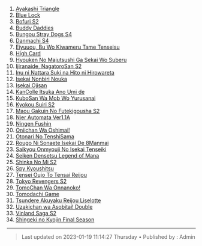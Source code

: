 <!-- Ini merupakan format bawaan khusus website kuhaku.id, mengubah format mungkin tidak dapat ditampilkan dengan baik pada website. -->

<!-- List anime -->
1. [Ayakashi Triangle](https://db.shirozone.workers.dev/0:/[1080P]%20ANIME%20ONGOING/[kuhaku.id]%20Ayakashi%20Triangle/ "Ayakashi Triangle")
2. [Blue Lock](https://db.shirozone.workers.dev/0:/[1080P]%20ANIME%20ONGOING/[kuhaku.id]%20Blue%20Lock/ "Blue Lock")
3. [Bofuri S2](https://db.shirozone.workers.dev/0:/[1080P]%20ANIME%20ONGOING/[kuhaku.id]%20Bofuri%20S2/ "Bofuri S2")
4. [Buddy Daddies](https://db.shirozone.workers.dev/0:/[1080P]%20ANIME%20ONGOING/[kuhaku.id]%20Buddy%20Daddies/ "Buddy Daddies")
5. [Bungou Stray Dogs S4](https://db.shirozone.workers.dev/0:/[1080P]%20ANIME%20ONGOING/[kuhaku.id]%20Bungou%20Stray%20Dogs%20S4/ "Bungou Stray Dogs S4")
6. [Danmachi S4](https://db.shirozone.workers.dev/0:/[1080P]%20ANIME%20ONGOING/[kuhaku.id]%20Danmachi%20S4/ "Danmachi S4")
7. [Eiyuuou, Bu Wo Kiwameru Tame Tenseisu](https://db.shirozone.workers.dev/0:/[1080P]%20ANIME%20ONGOING/[kuhaku.id]%20Eiyuuou,%20Bu%20Wo%20Kiwameru%20Tame%20Tenseisu/ "Eiyuuou, Bu Wo Kiwameru Tame Tenseisu")
8. [High Card](https://db.shirozone.workers.dev/0:/[1080P]%20ANIME%20ONGOING/[kuhaku.id]%20High%20Card/ "High Card")
9. [Hyouken No Majutsushi Ga Sekai Wo Suberu](https://db.shirozone.workers.dev/0:/[1080P]%20ANIME%20ONGOING/[kuhaku.id]%20Hyouken%20No%20Majutsushi%20Ga%20Sekai%20Wo%20Suberu/ "Hyouken No Majutsushi Ga Sekai Wo Suberu")
10. [Ijiranaide, NagatoroSan S2](https://db.shirozone.workers.dev/0:/[1080P]%20ANIME%20ONGOING/[kuhaku.id]%20Ijiranaide,%20Nagatoro-San%20S2/ "Ijiranaide, NagatoroSan S2")
11. [Inu ni Nattara Suki na Hito ni Hirowareta](https://db.shirozone.workers.dev/0:/[1080P]%20ANIME%20ONGOING/[kuhaku.id]%20Inu%20ni%20Nattara%20Suki%20na%20Hito%20ni%20Hirowareta/ "Inu ni Nattara Suki na Hito ni Hirowareta")
12. [Isekai Nonbiri Nouka](https://db.shirozone.workers.dev/0:/[1080P]%20ANIME%20ONGOING/[kuhaku.id]%20Isekai%20Nonbiri%20Nouka/ "Isekai Nonbiri Nouka")
13. [Isekai Ojisan](https://db.shirozone.workers.dev/0:/[1080P]%20ANIME%20ONGOING/[kuhaku.id]%20Isekai%20Ojisan/ "Isekai Ojisan")
15. [KanColle Itsuka Ano Umi de](https://db.shirozone.workers.dev/0:/[1080P]%20ANIME%20ONGOING/[kuhaku.id]%20KanColle%20Itsuka%20Ano%20Umi%20de/ "KanColle Itsuka Ano Umi de")
16. [KuboSan Wa Mob Wo Yurusanai](https://db.shirozone.workers.dev/0:/[1080P]%20ANIME%20ONGOING/[kuhaku.id]%20Kubo-San%20Wa%20Mob%20Wo%20Yurusanai/ "KuboSan Wa Mob Wo Yurusanai")
17. [Kyokou Suiri S2](https://db.shirozone.workers.dev/0:/[1080P]%20ANIME%20ONGOING/[kuhaku.id]%20Kyokou%20Suiri%20S2/ "Kyokou Suiri S2")
18. [Maou Gakuin No Futekigousha S2](https://db.shirozone.workers.dev/0:/[1080P]%20ANIME%20ONGOING/[kuhaku.id]%20Maou%20Gakuin%20No%20Futekigousha%20S2/ "Maou Gakuin No Futekigousha S2")
19. [Nier Automata Ver1.1A](https://db.shirozone.workers.dev/0:/[1080P]%20ANIME%20ONGOING/[kuhaku.id]%20Nier%20Automata%20Ver1.1A/ "Nier Automata Ver1.1A")
20. [Ningen Fushin](https://db.shirozone.workers.dev/0:/[1080P]%20ANIME%20ONGOING/[kuhaku.id]%20Ningen%20Fushin%20No%20Boukensha-Tachi%20Ga%20Sekai%20O%20Sukuu%20You%20Desu/ "Ningen Fushin")
21. [Oniichan Wa Oshimai!](https://db.shirozone.workers.dev/0:/[1080P]%20ANIME%20ONGOING/[kuhaku.id]%20Oniichan%20Wa%20Oshimai!/ "Oniichan Wa Oshimai!")
22. [Otonari No TenshiSama](https://db.shirozone.workers.dev/0:/[1080P]%20ANIME%20ONGOING/[kuhaku.id]%20Otonari%20No%20Tenshi-Sama%20Ni%20Itsunomanika%20Dame%20Ningen%20Ni%20Sareteita%20Ken/ "Otonari No TenshiSama")
23. [Rougo Ni Sonaete Isekai De 8Manmai](https://db.shirozone.workers.dev/0:/[1080P]%20ANIME%20ONGOING/[kuhaku.id]%20Rougo%20Ni%20Sonaete%20Isekai%20De%208-Manmai%20No%20Kinka%20Wo%20Tamemasu/ "Rougo Ni Sonaete Isekai De 8Manmai")
24. [Saikyou Onmyouji No Isekai Tenseiki](https://db.shirozone.workers.dev/0:/[1080P]%20ANIME%20ONGOING/[kuhaku.id]%20Saikyou%20Onmyouji%20No%20Isekai%20Tenseiki/ "Saikyou Onmyouji No Isekai Tenseiki")
25. [Seiken Densetsu Legend of Mana](https://db.shirozone.workers.dev/0:/[1080P]%20ANIME%20ONGOING/[kuhaku.id]%20Seiken%20Densetsu%20Legend%20of%20Mana%20-%20The%20Teardrop%20Crystal/ "Seiken Densetsu Legend of Mana")
26. [Shinka No Mi S2](https://db.shirozone.workers.dev/0:/[1080P]%20ANIME%20ONGOING/[kuhaku.id]%20Shinka%20No%20Mi%20S2/ "Shinka No Mi S2")
27. [Spy Kyoushitsu](https://db.shirozone.workers.dev/0:/[1080P]%20ANIME%20ONGOING/[kuhaku.id]%20Spy%20Kyoushitsu/ "Spy Kyoushitsu")
29. [Tensei Oujo To Tensai Reijou](https://db.shirozone.workers.dev/0:/[1080P]%20ANIME%20ONGOING/[kuhaku.id]%20Tensei%20Oujo%20To%20Tensai%20Reijou%20No%20Mahou%20Kakumei/ "Tensei Oujo To Tensai Reijou")
30. [Tokyo Revengers S2](https://db.shirozone.workers.dev/0:/[1080P]%20ANIME%20ONGOING/[kuhaku.id]%20Tokyo%20Revengers/ "Tokyo Revengers S2")
31. [TomoChan Wa Onnanoko!](https://db.shirozone.workers.dev/0:/[1080P]%20ANIME%20ONGOING/[kuhaku.id]%20Tomo-Chan%20Wa%20Onnanoko!/ "TomoChan Wa Onnanoko!")
32. [Tomodachi Game](https://db.shirozone.workers.dev/0:/[1080P]%20ANIME%20ONGOING/[kuhaku.id]%20Tomodachi%20Game/ "Tomodachi Game")
33. [Tsundere Akuyaku Reijou Liselotte](https://db.shirozone.workers.dev/0:/[1080P]%20ANIME%20ONGOING/[kuhaku.id]%20Tsundere%20Akuyaku%20Reijou%20Liselotte%20to%20Jikkyou%20no%20Endou-kun%20to%20Kaisetsu%20no%20Kobayashi-san/ "Tsundere Akuyaku Reijou Liselotte")
34. [Uzakichan wa Asobitai! Double](https://db.shirozone.workers.dev/0:/[1080P]%20ANIME%20ONGOING/[kuhaku.id]%20Uzaki-chan%20wa%20Asobitai!%20Double/ "Uzakichan wa Asobitai! Double")
35. [Vinland Saga S2](https://db.shirozone.workers.dev/0:/[1080P]%20ANIME%20ONGOING/[kuhaku.id]%20Vinland%20Saga%20S2/ "Vinland Saga S2")
36. [Shingeki no Kyojin Final Season](https://db.shirozone.workers.dev/0:/[1080P]%20ANIME%20ONGOING/[kuhaku.id]%20Shingeki%20no%20Kyojin:%20The%20Final%20Season/Season%204/ "Shingeki no Kyojin Final Season")
<!-- Akhir dari List anime -->

------------

> Last updated on 2023-01-19 11:14:27 Thursday &bull;
> Published by : Admin

<!-- Gunakan website berikut untuk mengedit markdown dengan mudah :) -->
<!-- https://markdown-editor.github.io/ -->
